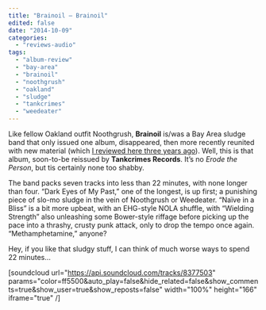 ```yaml
---
title: "Brainoil – Brainoil"
edited: false
date: "2014-10-09"
categories:
  - "reviews-audio"
tags:
  - "album-review"
  - "bay-area"
  - "brainoil"
  - "noothgrush"
  - "oakland"
  - "sludge"
  - "tankcrimes"
  - "weedeater"
---
```


Like fellow Oakland outfit Noothgrush, **Brainoil** is/was a Bay Area sludge band that only issued one album, disappeared, then more recently reunited with new material (which [I reviewed here three years ago](https://hellbound.ca/2011/07/brainoil-death-of-this-dry-season/)). Well, this is that album, soon-to-be reissued by **Tankcrimes Records**. It’s no _Erode the Person_, but tis certainly none too shabby.

The band packs seven tracks into less than 22 minutes, with none longer than four. “Dark Eyes of My Past,” one of the longest, is up first; a punishing piece of slo-mo sludge in the vein of Noothgrush or Weedeater. “Naïve in a Bliss” is a bit more upbeat, with an EHG-style NOLA shuffle, with “Wielding Strength” also unleashing some Bower-style riffage before picking up the pace into a thrashy, crusty punk attack, only to drop the tempo once again. “Methamphetamine,” anyone?

Hey, if you like that sludgy stuff, I can think of much worse ways to spend 22 minutes…

\[soundcloud url="https://api.soundcloud.com/tracks/8377503" params="color=ff5500&auto\_play=false&hide\_related=false&show\_comments=true&show\_user=true&show\_reposts=false" width="100%" height="166" iframe="true" /\]
